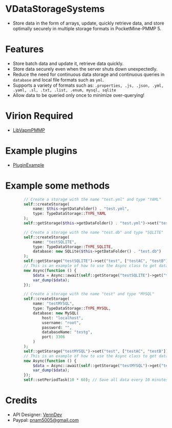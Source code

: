 # VDataStorageSystems
- Store data in the form of arrays, update, quickly retrieve data, and store optimally securely in multiple storage formats in PocketMine-PMMP 5.

# Features
- Store batch data and update it, retrieve data quickly.
- Store data securely even when the server shuts down unexpectedly.
- Reduce the need for continuous data storage and continuous queries in `database` and local file formats such as `yml`.
- Supports a variety of formats such as: `.properties, .js, .json, .yml, .yaml, .sl, .txt, .list, .enum, mysql, sqlite`
- Allow data to be queried only once to minimize over-querying!

# Virion Required
- [LibVapmPMMP](https://github.com/VennDev/LibVapmPMMP)

# Example plugins
- [PluginExample](https://github.com/VennDev/TestVDataStorageSystems)

# Example some methods
```php
        // Create a storage with the name "test.yml" and type "YAML"
        self::createStorage(
            name: $this->getDataFolder() . "test.yml",
            type: TypeDataStorage::TYPE_YAML
        );
        self::getStorage($this->getDataFolder() . "test.yml")->set("test", "test");

        // Create a storage with the name "test.db" and type "SQLITE"
        self::createStorage(
            name: "testSQLITE",
            type: TypeDataStorage::TYPE_SQLITE,
            database: new SQLite($this->getDataFolder() . "test.db")
        );
        self::getStorage("testSQLITE")->set("test", ["testAC", "testB"]);
        // This is an example of how to use the Async class to get data from the database
        new Async(function () {
            $data = Async::await(self::getStorage("testSQLITE")->get("test"));
            var_dump($data);
        });

        // Create a storage with the name "test" and type "MYSQL"
        self::createStorage(
            name: "testMYSQL",
            type: TypeDataStorage::TYPE_MYSQL,
            database: new MySQL(
                host: "localhost",
                username: "root",
                password: "",
                databaseName: "testg",
                port: 3306
            )
        );
        self::getStorage("testMYSQL")->set("test", ["testAC", "testB"]);
        // This is an example of how to use the Async class to get data from the database
        new Async(function () {
            $data = Async::await(self::getStorage("testMYSQL")->get("test"));
            var_dump($data);
        });
        self::setPeriodTask(10 * 60); // Save all data every 10 minutes
```

# Credits
- API Designer: [VennDev](https://github.com/VennDev)
- Paypal: pnam5005@gmail.com
